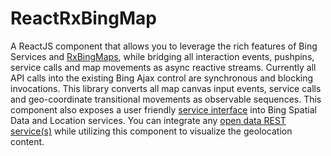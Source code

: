 # ReactRxBingMap
A ReactJS component that allows you to leverage the rich features of Bing Services and [RxBingMaps](https://github.com/erikschlegel/RxBingMap), while bridging all interaction events, pushpins, service calls and map movements as async reactive streams. Currently all API calls into the existing Bing Ajax control are synchronous and blocking invocations. This library converts all map canvas input events, service calls and geo-coordinate transitional movements as observable sequences. This component also exposes a user friendly [service interface](https://github.com/erikschlegel/RxBingServices) into Bing Spatial Data and Location services. You can integrate any [open data REST service(s)](http://www.programmableweb.com/api/nyc-open-data) while utilizing this component to visualize the geolocation content. 
